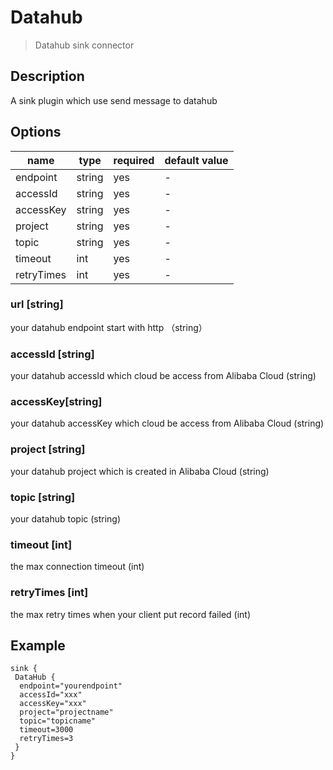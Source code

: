 # Datahub

> Datahub sink connector

## Description

A sink plugin which use send message to datahub

## Options

| name       | type   | required | default value |
|------------|--------|----------|---------------|
| endpoint   | string | yes      | -             |
| accessId   | string | yes      | -             |
| accessKey  | string | yes      | -             |
| project    | string | yes      | -             |
| topic      | string | yes      | -             |
| timeout    | int    | yes      | -             |
| retryTimes | int    | yes      | -             |

### url [string]

your datahub endpoint start with http （string）

### accessId [string]

your datahub accessId which cloud be access from Alibaba Cloud  (string)

### accessKey[string]

your datahub accessKey which cloud be access from Alibaba Cloud  (string)

### project [string]

your datahub project which is created in Alibaba Cloud  (string)

### topic [string]

your datahub topic  (string)

### timeout [int]

the max connection timeout (int)

### retryTimes [int]

the max retry times when your client put record failed  (int)

## Example

```hocon
sink {
 DataHub {
  endpoint="yourendpoint"
  accessId="xxx"
  accessKey="xxx"
  project="projectname"
  topic="topicname"
  timeout=3000
  retryTimes=3
 }
}
```
